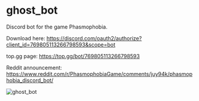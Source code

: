 # ghost_bot

Discord bot for the game Phasmophobia.

Download here: https://discord.com/oauth2/authorize?client_id=769805113266798593&scope=bot

top.gg page: https://top.gg/bot/769805113266798593

Reddit announcement: https://www.reddit.com/r/PhasmophobiaGame/comments/juy94k/phasmophobia_discord_bot/


![ghost_bot](https://douglasfranz.com/ghost_bot.gif)


